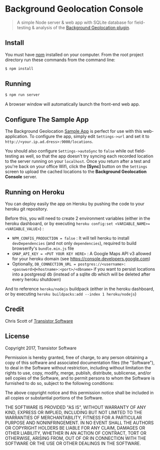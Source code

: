 # Background Geolocation Console

> A simple Node server & web app with SQLite database for field-testing & analysis of the [Background Geolocation plugin](https://github.com/transistorsoft/cordova-background-geolocation-lt).

## Install

You must have [npm](https://www.npmjs.org/) installed on your computer.
From the root project directory run these commands from the command line:

```bash
$ npm install
```

## Running

```bash
$ npm run server
```

A browser window will automatically launch the front-end web app.

## Configure The Sample App

The Background Geolocation [Sample App](https://github.com/transistorsoft/cordova-background-geolocation-SampleApp) is perfect for use with this web-application.  To configure the app, simply edit `Settings->url` and set it to `http://<your.ip.ad.dress>:9000/locations`.

You should also configure `Settings->autoSync` to `false` while out field-testing as well, so that the app doesn't try syncing each recorded location to the server running on your `localhost`.  Once you return after a test and you're back on your office Wifi, click the **[Sync]** button on the `Settings` screen to upload the cached locations to the **Background Geolocation Console** server.

## Running on Heroku

You can deploy easily the app on Heroku by pushing the code to your heroku git repository.  

Before this, you will need to create 2 environment variables (either in the heroku dashboard, or by executing `heroku config:set <VARIABLE_NAME>=<VARIABLE_VALUE>`) :  
- `NPM_CONFIG_PRODUCTION = false` : It will tell heroku to install `devDependencies` (and not only `dependencies`), required to build browserify's `bundle.min.js` file
- `GMAP_API_KEY = <PUT YOUR KEY HERE>` : A Google Maps API v3 allowed for your heroku domain (see https://console.developers.google.com)
- Optionally, `DB_CONNECTION_URL = postgres://<username>:<password>@<hostname>:<port>/<dbname>` if you want to persist locations
  into a postgresql db (instead of a sqlite db which will be deleted after every heroku shutdown)

And to reference `heroku/nodejs` buildpack (either in the heroku dashboard, or by executing `heroku buildpacks:add --index 1 heroku/nodejs`)

## Credit

Chris Scott of [Transistor Software](http://transistorsoft.com)

## License

Copyright 2017, Transistor Software

Permission is hereby granted, free of charge, to any person obtaining a copy of this software and associated documentation files (the "Software"), to deal in the Software without restriction, including without limitation the rights to use, copy, modify, merge, publish, distribute, sublicense, and/or sell copies of the Software, and to permit persons to whom the Software is furnished to do so, subject to the following conditions:

The above copyright notice and this permission notice shall be included in all copies or substantial portions of the Software.

THE SOFTWARE IS PROVIDED "AS IS", WITHOUT WARRANTY OF ANY KIND, EXPRESS OR IMPLIED, INCLUDING BUT NOT LIMITED TO THE WARRANTIES OF MERCHANTABILITY, FITNESS FOR A PARTICULAR PURPOSE AND NONINFRINGEMENT. IN NO EVENT SHALL THE AUTHORS OR COPYRIGHT HOLDERS BE LIABLE FOR ANY CLAIM, DAMAGES OR OTHER LIABILITY, WHETHER IN AN ACTION OF CONTRACT, TORT OR OTHERWISE, ARISING FROM, OUT OF OR IN CONNECTION WITH THE SOFTWARE OR THE USE OR OTHER DEALINGS IN THE SOFTWARE.

